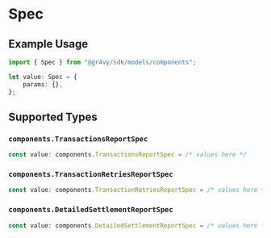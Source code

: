 # Spec

## Example Usage

```typescript
import { Spec } from "@gr4vy/sdk/models/components";

let value: Spec = {
    params: {},
};
```

## Supported Types

### `components.TransactionsReportSpec`

```typescript
const value: components.TransactionsReportSpec = /* values here */
```

### `components.TransactionRetriesReportSpec`

```typescript
const value: components.TransactionRetriesReportSpec = /* values here */
```

### `components.DetailedSettlementReportSpec`

```typescript
const value: components.DetailedSettlementReportSpec = /* values here */
```

